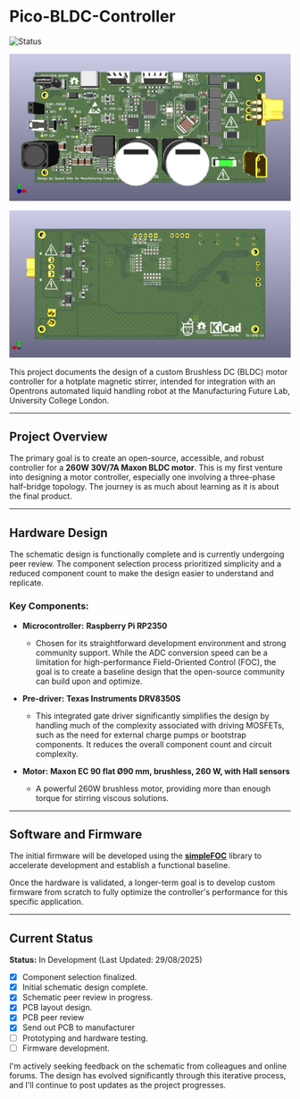 # Pico-BLDC-Controller

![Status](https://img.shields.io/badge/Status-In%20Development-blue)

![Prototype rendered](Pico-BLDC-Controller_top.png)

![Prototype rendered](Pico-BLDC-Controller_bottom.png)


This project documents the design of a custom Brushless DC (BLDC) motor controller for a hotplate magnetic stirrer, intended for integration with an Opentrons automated liquid handling robot at the Manufacturing Future Lab, University College London.



---

## Project Overview

The primary goal is to create an open-source, accessible, and robust controller for a **260W 30V/7A Maxon BLDC motor**. This is my first venture into designing a motor controller, especially one involving a three-phase half-bridge topology. The journey is as much about learning as it is about the final product.

---

## Hardware Design

The schematic design is functionally complete and is currently undergoing peer review. The component selection process prioritized simplicity and a reduced component count to make the design easier to understand and replicate.

### Key Components:

* **Microcontroller:** **Raspberry Pi RP2350**
    * Chosen for its straightforward development environment and strong community support. While the ADC conversion speed can be a limitation for high-performance Field-Oriented Control (FOC), the goal is to create a baseline design that the open-source community can build upon and optimize.

* **Pre-driver:** **Texas Instruments DRV8350S**
    * This integrated gate driver significantly simplifies the design by handling much of the complexity associated with driving MOSFETs, such as the need for external charge pumps or bootstrap components. It reduces the overall component count and circuit complexity.

* **Motor:** **Maxon EC 90 flat Ø90 mm, brushless, 260 W, with Hall sensors**
    * A powerful 260W brushless motor, providing more than enough torque for stirring viscous solutions.

---

## Software and Firmware

The initial firmware will be developed using the **[simpleFOC](https://simplefoc.com/)** library to accelerate development and establish a functional baseline.

Once the hardware is validated, a longer-term goal is to develop custom firmware from scratch to fully optimize the controller's performance for this specific application.

---

## Current Status

**Status:** In Development (Last Updated: 29/08/2025)

* [x] Component selection finalized.
* [x] Initial schematic design complete.
* [x] Schematic peer review in progress.
* [x] PCB layout design.
* [X] PCB peer review 
* [X] Send out PCB to manufacturer
* [ ] Prototyping and hardware testing.
* [ ] Firmware development.

I'm actively seeking feedback on the schematic from colleagues and online forums. The design has evolved significantly through this iterative process, and I'll continue to post updates as the project progresses.